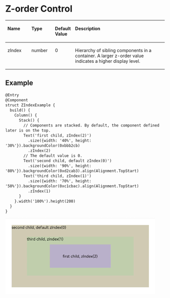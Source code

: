 # Z-order Control<a name="EN-US_TOPIC_0000001166648623"></a>

<a name="table3548mcpsimp"></a>
<table><thead align="left"><tr id="row3556mcpsimp"><th class="cellrowborder" valign="top" width="15.120000000000001%" id="mcps1.1.5.1.1"><p id="p3558mcpsimp"><a name="p3558mcpsimp"></a><a name="p3558mcpsimp"></a>Name</p>
</th>
<th class="cellrowborder" valign="top" width="14.829999999999998%" id="mcps1.1.5.1.2"><p id="p3560mcpsimp"><a name="p3560mcpsimp"></a><a name="p3560mcpsimp"></a>Type</p>
</th>
<th class="cellrowborder" valign="top" width="11.39%" id="mcps1.1.5.1.3"><p id="p3562mcpsimp"><a name="p3562mcpsimp"></a><a name="p3562mcpsimp"></a>Default Value</p>
</th>
<th class="cellrowborder" valign="top" width="58.660000000000004%" id="mcps1.1.5.1.4"><p id="p3566mcpsimp"><a name="p3566mcpsimp"></a><a name="p3566mcpsimp"></a>Description</p>
</th>
</tr>
</thead>
<tbody><tr id="row3567mcpsimp"><td class="cellrowborder" valign="top" width="15.120000000000001%" headers="mcps1.1.5.1.1 "><p id="p3569mcpsimp"><a name="p3569mcpsimp"></a><a name="p3569mcpsimp"></a>zIndex</p>
</td>
<td class="cellrowborder" valign="top" width="14.829999999999998%" headers="mcps1.1.5.1.2 "><p id="p3571mcpsimp"><a name="p3571mcpsimp"></a><a name="p3571mcpsimp"></a>number</p>
</td>
<td class="cellrowborder" valign="top" width="11.39%" headers="mcps1.1.5.1.3 "><p id="p3573mcpsimp"><a name="p3573mcpsimp"></a><a name="p3573mcpsimp"></a>0</p>
</td>
<td class="cellrowborder" valign="top" width="58.660000000000004%" headers="mcps1.1.5.1.4 "><p id="p3577mcpsimp"><a name="p3577mcpsimp"></a><a name="p3577mcpsimp"></a>Hierarchy of sibling components in a container. A larger z-order value indicates a higher display level.</p>
</td>
</tr>
</tbody>
</table>

## Example<a name="section4278134412416"></a>

```
@Entry
@Component
struct ZIndexExample {
  build() {
    Column() {
      Stack() {
        // Components are stacked. By default, the component defined later is on the top.
        Text('first child, zIndex(2)')
          .size({width: '40%', height: '30%'}).backgroundColor(0xbbb2cb)
          .zIndex(2)
        // The default value is 0.
        Text('second child, default zIndex(0)')
          .size({width: '90%', height: '80%'}).backgroundColor(0xd2cab3).align(Alignment.TopStart)
        Text('third child, zIndex(1)')
          .size({width: '70%', height: '50%'}).backgroundColor(0xc1cbac).align(Alignment.TopStart)
          .zIndex(1)
      }
    }.width('100%').height(200)
  }
}
```

![](figures/zindex.png)

